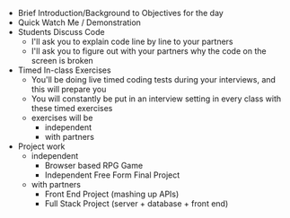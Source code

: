 + Brief Introduction/Background to Objectives for the day
+ Quick Watch Me / Demonstration
+ Students Discuss Code
  + I'll ask you to explain code line by line to your partners
  + I'll ask you to figure out with your partners why the code on the screen is broken
+ Timed In-class Exercises
  + You'll be doing live timed coding tests during your interviews, and this will prepare you
  + You will constantly be put in an interview setting in every class with these timed exercises
   + exercises will be
      + independent
      + with partners
+ Project work
  + independent 
      + Browser based RPG Game
      + Independent Free Form Final Project
  + with partners
      + Front End Project (mashing up APIs)
      + Full Stack Project (server + database + front end)
